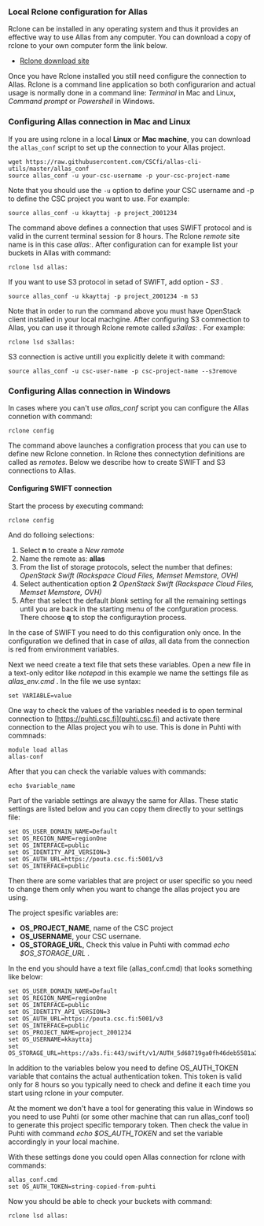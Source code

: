 ### Local Rclone configuration for Allas

Rclone can be installed in any operating system and thus it provides an effective way 
to use Allas from any computer. You can download a copy of rclone to your own computer 
form the link below.

   * [Rclone download site](https://rclone.org/downloads/)

Once you have Rclone installed you still need configure the connection to Allas. Rclone is a 
command line application so both configurarion and actual usage is normally done in a command 
line: _Terminal_ in Mac and Linux, _Command prompt_ or _Powershell_ in Windows.

### Configuring Allas connection in Mac and Linux

If you are using rclone in a local **Linux** or **Mac machine**, you can download 
the `allas_conf` script to set up the connection to your Allas project.

```text
wget https://raw.githubusercontent.com/CSCfi/allas-cli-utils/master/allas_conf
source allas_conf -u your-csc-username -p your-csc-project-name
```
Note that you should use the `-u` option to define your CSC username and -p to 
define the CSC project you want to use. For example:

```text
source allas_conf -u kkayttaj -p project_2001234
```
The command above defines a connection that uses SWIFT protocol and is valid in the current
terminal session for 8 hours. The Rclone _remote_ site name is in this case _allas:_. After 
configuration can for example list your buckets in Allas with command:
```text
rclone lsd allas:
```
If you want to use S3 protocol in setad of SWIFT, add option _- S3_ . 
```text
source allas_conf -u kkayttaj -p project_2001234 -m S3
```
Note that in order to run the command above you must have OpenStack client installed in your
local machgine. After configuring S3 commection to Allas, you can use it through Rclone remote 
called _s3allas:_ . For example:

```text
rclone lsd s3allas:
```
S3 connection is active untill you explicitly delete it with command:
```text
source allas_conf -u csc-user-name -p csc-project-name --s3remove
```

### Configuring Allas connection in Windows 

In cases where you can't use _allas_conf_ script you can configure the Allas connetion with 
command:

```text
rclone config
```
The command above launches a configration process that you can use to define new Rclone 
connetion. In Rclone thes connectytion definitions are called as _remotes_. 
Below we describe how to create SWIFT and S3 connections to Allas.

#### Configuring SWIFT connection

Start the process by executing command:

```text
rclone config
```
And do folloing selections:

   1. Select **n** to create a _New remote_
   2. Name the remote as: **allas**
   3. From the list of storage protocols, select the number that defines:
_OpenStack Swift (Rackspace Cloud Files, Memset Memstore, OVH)_
   4. Select authentication option **2** _OpenStack Swift (Rackspace Cloud Files, Memset Memstore, OVH)_
   5. After that select the default _blank_ setting for all the remaining settings until you are 
 back in the starting menu of the confguration process. There choose **q** to stop the configuraytion process.
 
In the case of SWIFT you need to do this configuration only once. In the configuration 
we defined that in case of _allas_, all data from the connection is red from environment 
variables.

Next we need create a text file that sets these variables. Open a new file in a text-only 
editor like _notepad_ in this example we name the settings file as _allas_env.cmd_ . 
In the file we use syntax:

```text
set VARIABLE=value
```
One way to check the values of the variables needed is to open terminal connection to 
[https://puhti.csc.fi](puhti.csc.fi) and activate there connection to the Allas project you 
wih to use. This is done in Puhti with commnads:

```text
module load allas
allas-conf
```
After that you can check the variable values with commands:

```text
echo $variable_name
```
Part of the variable settings are alwayy the same for Allas.
These static settings are listed below and you can copy them directly to
your settings file:

```text
set OS_USER_DOMAIN_NAME=Default
set OS_REGION_NAME=regionOne
set OS_INTERFACE=public
set OS_IDENTITY_API_VERSION=3
set OS_AUTH_URL=https://pouta.csc.fi:5001/v3
set OS_INTERFACE=public
```
Then there are some variables that are project or user specific so you need 
to change them only when you want to change the allas project you are using.

The project spesific variables are:

   * **OS_PROJECT_NAME**, name of the CSC project 
   * **OS_USERNAME**, your CSC usernane.
   * **OS_STORAGE_URL**, Check this value in Puhti with commad  _echo $OS_STORAGE_URL_ .

In the end you should have a text file (allas_conf.cmd) that looks something like below:
```text
set OS_USER_DOMAIN_NAME=Default
set OS_REGION_NAME=regionOne
set OS_INTERFACE=public
set OS_IDENTITY_API_VERSION=3
set OS_AUTH_URL=https://pouta.csc.fi:5001/v3
set OS_INTERFACE=public
set OS_PROJECT_NAME=project_2001234
set OS_USERNAME=kkayttaj
set OS_STORAGE_URL=https://a3s.fi:443/swift/v1/AUTH_5d68719ga0fh46deb5581a2625ee1a9d
```
In addition to the variables below you need to define OS_AUTH_TOKEN variable that contains
the actual authentication token. This token is valid only for 8 hours so you typically need 
to check and define it each time you start using rclone in your computer.

At the moment we don't have a tool for generating this value in Windows so you need to 
use Puhti (or some other machine that can run allas_conf tool) to generate this project 
specific temporary token. Then check the value in Puhti with command _echo $OS_AUTH_TOKEN_
and set the variable accordingly in your local machine. 

With these settings done you could open Allas connection for rclone with commands:

```text
allas_conf.cmd
set OS_AUTH_TOKEN=string-copied-from-puhti
```
Now you should be able to check your buckets with command:
```text
rclone lsd allas:
```







 
